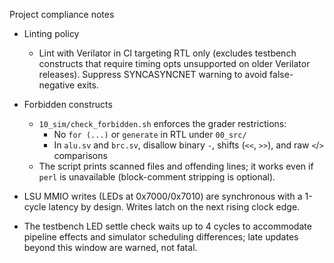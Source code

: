 Project compliance notes

- Linting policy
  - Lint with Verilator in CI targeting RTL only (excludes testbench constructs that require timing opts unsupported on older Verilator releases). Suppress SYNCASYNCNET warning to avoid false-negative exits.

- Forbidden constructs
  - `10_sim/check_forbidden.sh` enforces the grader restrictions:
    - No `for (...)` or `generate` in RTL under `00_src/`
    - In `alu.sv` and `brc.sv`, disallow binary `-`, shifts (`<<`, `>>`), and raw `<`/`>` comparisons
  - The script prints scanned files and offending lines; it works even if `perl` is unavailable (block-comment stripping is optional).

- LSU MMIO writes (LEDs at 0x7000/0x7010) are synchronous with a 1-cycle latency by design. Writes latch on the next rising clock edge.
- The testbench LED settle check waits up to 4 cycles to accommodate pipeline effects and simulator scheduling differences; late updates beyond this window are warned, not fatal.
